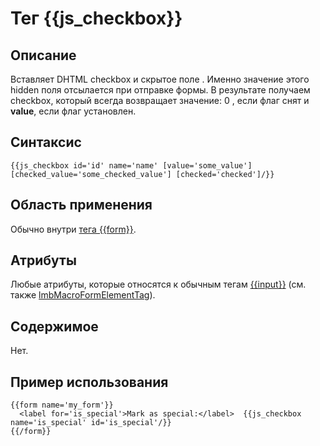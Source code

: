 # Тег {{js_checkbox}}
## Описание
Вставляет DHTML checkbox и скрытое поле <input type='hidden'/>. Именно значение этого hidden поля отсылается при отправке формы. В результате получаем checkbox, который всегда возвращает значение: 0 , если флаг снят и **value**, если флаг установлен.

## Синтаксис

    {{js_checkbox id='id' name='name' [value='some_value'] [checked_value='some_checked_value'] [checked='checked']/}}

## Область применения
Обычно внутри [тега {{form}}](./form_tag.md).

## Атрибуты
Любые атрибуты, которые относятся к обычным тегам [{{input}}](./input_tag.md) (см. также [lmbMacroFormElementTag](./lmb_macro_form_element_tag.md)).

## Содержимое
Нет.

## Пример использования

    {{form name='my_form'}}
      <label for='is_special'>Mark as special:</label>  {{js_checkbox name='is_special' id='is_special'/}}
    {{/form}}
